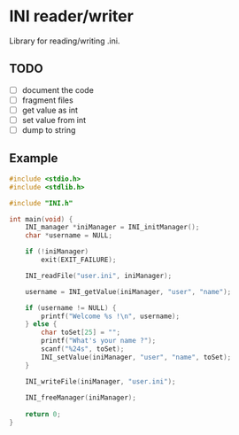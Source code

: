 # INI reader/writer

Library for reading/writing .ini.

## TODO 

- [ ] document the code
- [ ] fragment files
- [ ] get value as int
- [ ] set value from int
- [ ] dump to string

## Example

```c
#include <stdio.h>
#include <stdlib.h>

#include "INI.h"

int main(void) {
    INI_manager *iniManager = INI_initManager();
    char *username = NULL;

    if (!iniManager)
        exit(EXIT_FAILURE);

    INI_readFile("user.ini", iniManager);

    username = INI_getValue(iniManager, "user", "name");

    if (username != NULL) {
        printf("Welcome %s !\n", username);
    } else {
        char toSet[25] = "";
        printf("What's your name ?");
        scanf("%24s", toSet);
        INI_setValue(iniManager, "user", "name", toSet);
    }

    INI_writeFile(iniManager, "user.ini");
    
    INI_freeManager(iniManager);
    
    return 0;
}

```